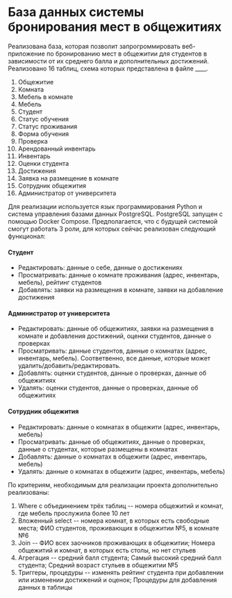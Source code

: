 # База данных системы бронирования мест в общежитиях

Реализована база, которая позволит запрогроммировать веб-приложение по бронированию мест в общежитии для студентов в зависимости от их среднего балла и дополнительных достижений. 
Реализовано 16 таблиц, схема которых представлена в файле ____. 
1. Общежитие
2. Комната
3. Мебель в комнате
4. Мебель
5. Студент
6. Статус обучения
7. Статус проживания
8. Форма обучения
9. Проверка
10. Арендованный инвентарь
11. Инвентарь
12. Оценки студента
13. Достижения
14. Заявка на размещение в комнате 
16. Сотрудник общежития 
17. Администратор от университета

Для реализации используется язык программирования Python и система управления базами данных PostgreSQL. PostgreSQL запущен с помощью Docker Compose.
Предполагается, что с будущей системой смогут работать 3 роли, для которых сейчас реализован следующий функционал: 
#### Студент
- Редактировать: данные о себе, данные о достижениях
- Просматривать: данные о комнате проживания (адрес, инвентарь, мебель), рейтинг студентов
- Добавлять: заявки на размещения в комнате, заявки на добавление достижения
#### Администратор от университета
- Редактировать: данные об общежитиях, заявки на размещения в комнате и добавления достижений, оценки студентов, данные о проверках
- Просматривать: данные студентов, данные о комнатах (адрес, инвентарь, мебель). Соответвенно, все данные, которые может удалить/добавить/редактировать.
- Добавлять: оценки студентов, данные о проверках, данные об общежитиях
- Удалять: оценки студентов, данные о проверках, данные об общежитиях
#### Сотрудник общежития
- Редактировать: данные о комнатах в общежити (адрес, инвентарь, мебель)
- Просматривать: данные об общежитиях, данные о проверках, данные о студентах, которые размещены в комнатах
- Добавлять: данные о комнатах в общежити (адрес, инвентарь, мебель)
- Удалять: данные о комнатах в общежити (адрес, инвентарь, мебель)

По критериям, необходимым для реализации проекта дополнительно реализованы: 
1. Where с объединением трёх таблиц -- 	номера общежитий и комнат, где мебель прослужила более 10 лет	
2. Вложенный select	-- номера комнат, в которых есть свободные места; ФИО студентов, проживающих в общежитии №5, в комнате №6	
3. Join -- ФИО всех заочников проживающих в общежитии; Номера общежитий и комнат, в которых есть столы, но нет стульев	
4. Агрегация -- средний балл студента; Самый высокий средний балл студента; Средний возраст стульев в общежитии №5
5. Триггеры, процедуры -- изменять рейтинг студента при добавлении или изменении достижений и оценок; Процедуры для добавления данных в таблицы
